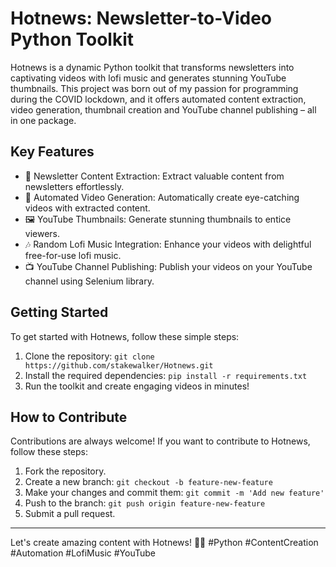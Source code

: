 # Hotnews: Newsletter-to-Video Python Toolkit

Hotnews is a dynamic Python toolkit that transforms newsletters into captivating videos with lofi music and generates stunning YouTube thumbnails. This project was born out of my passion for programming during the COVID lockdown, and it offers automated content extraction, video generation, thumbnail creation and YouTube channel publishing – all in one package.

## Key Features

- 📰 Newsletter Content Extraction: Extract valuable content from newsletters effortlessly.
- 🎥 Automated Video Generation: Automatically create eye-catching videos with extracted content.
- 🖼️ YouTube Thumbnails: Generate stunning thumbnails to entice viewers.
- 🎶 Random Lofi Music Integration: Enhance your videos with delightful free-for-use lofi music.
- 📺 YouTube Channel Publishing: Publish your videos on your YouTube channel using Selenium library.

## Getting Started

To get started with Hotnews, follow these simple steps:

1. Clone the repository: `git clone https://github.com/stakewalker/Hotnews.git`
2. Install the required dependencies: `pip install -r requirements.txt`
3. Run the toolkit and create engaging videos in minutes!

## How to Contribute

Contributions are always welcome! If you want to contribute to Hotnews, follow these steps:

1. Fork the repository.
2. Create a new branch: `git checkout -b feature-new-feature`
3. Make your changes and commit them: `git commit -m 'Add new feature'`
4. Push to the branch: `git push origin feature-new-feature`
5. Submit a pull request.

---

Let's create amazing content with Hotnews! 🌟🚀 #Python #ContentCreation #Automation #LofiMusic #YouTube
